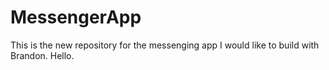 # MessengerApp

This is the new repository for the messenging app I would like to build with Brandon.
Hello.
